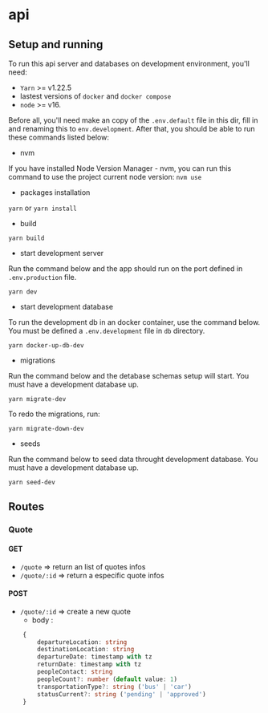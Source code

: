 # api

## Setup and running

To run this api server and databases on development environment, you'll need:
- `Yarn` >= v1.22.5
- lastest versions of `docker` and `docker compose`
- `node` >= v16.

Before all, you'll need make an copy of the `.env.default` file in this dir, fill in and renaming this to `env.development`. After that, you should be able to run these commands listed below:

- nvm

If you have installed Node Version Manager - nvm, you can run this command to use the project current node version: `nvm use`

- packages installation

`yarn` or `yarn install`

- build

`yarn build`

- start development server

Run the command below and the app should run on the port defined in `.env.production` file.

`yarn dev`

- start development database

To run the development db in an docker container, use the command below. You must be defined a `.env.development` file in `db` directory.

`yarn docker-up-db-dev`

- migrations

Run the command below and the detabase schemas setup will start. You must have a development database up.

`yarn migrate-dev`

To redo the migrations, run:

`yarn migrate-down-dev`

- seeds

Run the command below to seed data throught development database. You must have a development database up.

`yarn seed-dev`


## Routes

### Quote

#### GET
- `/quote` => return an list of quotes infos
- `/quote/:id` => return a especific quote infos

#### POST
- `/quote/:id` => create a new quote
  - body :
```ts
    {
        departureLocation: string
        destinationLocation: string
        departureDate: timestamp with tz
        returnDate: timestamp with tz
        peopleContact: string
        peopleCount?: number (default value: 1)
        transportationType?: string ('bus' | 'car')
        statusCurrent?: string ('pending' | 'approved')
    }
```
